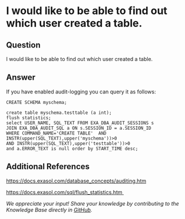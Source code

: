 # I would like to be able to find out which user created a table. 
## Question

I would like to be able to find out which user created a table.

## Answer

If you have enabled audit-logging you can query it as follows:


```"code-java"
CREATE SCHEMA myschema;  
  
create table myschema.testtable (a int);  
flush statistics;   
select USER_NAME, SQL_TEXT FROM EXA_DBA_AUDIT_SESSIONS s 
JOIN EXA_DBA_AUDIT_SQL a ON s.SESSION_ID = a.SESSION_ID 
WHERE COMMAND_NAME='CREATE TABLE'  AND INSTR(upper(SQL_TEXT),upper('myschema'))>0 
AND INSTR(upper(SQL_TEXT),upper('testtable'))>0 
and a.ERROR_TEXT is null order by START_TIME desc;
```
## Additional References

<https://docs.exasol.com/database_concepts/auditing.htm> 

https://docs.exasol.com/sql/flush_statistics.htm 

*We appreciate your input! Share your knowledge by contributing to the Knowledge Base directly in [GitHub](https://github.com/exasol/public-knowledgebase).* 